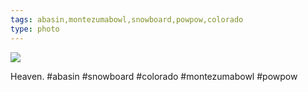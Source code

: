 ```yaml
---
tags: abasin,montezumabowl,snowboard,powpow,colorado
type: photo
---
```

<img src="http://25.media.tumblr.com/27d5338e6d3874a03a080f9b1f9ebee2/tumblr_mz8z1nW3zf1rdkc0do1_1280.jpg" />

Heaven. #abasin #snowboard #colorado #montezumabowl #powpow
